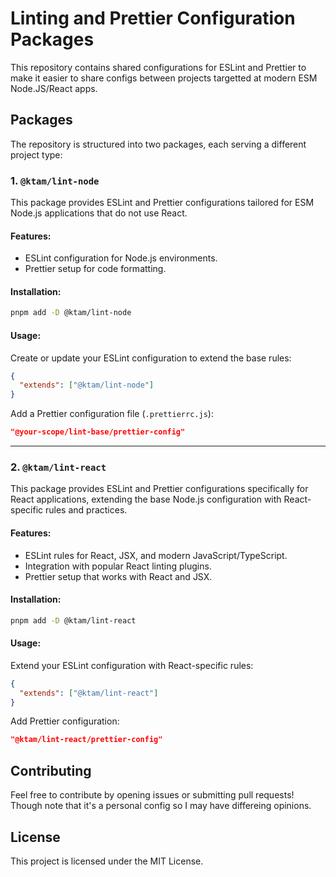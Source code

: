 # Linting and Prettier Configuration Packages

This repository contains shared configurations for ESLint and Prettier to make it easier to share configs between projects targetted at modern ESM Node.JS/React apps.

## Packages

The repository is structured into two packages, each serving a different project type:

### 1. `@ktam/lint-node`
This package provides ESLint and Prettier configurations tailored for ESM Node.js applications that do not use React.

#### Features:
- ESLint configuration for Node.js environments.
- Prettier setup for code formatting.

#### Installation:
```bash
pnpm add -D @ktam/lint-node
```

#### Usage:
Create or update your ESLint configuration to extend the base rules:
```json
{
  "extends": ["@ktam/lint-node"]
}
```

Add a Prettier configuration file (`.prettierrc.js`):
```json
"@your-scope/lint-base/prettier-config"
```

---

### 2. `@ktam/lint-react`
This package provides ESLint and Prettier configurations specifically for React applications, extending the base Node.js configuration with React-specific rules and practices.

#### Features:
- ESLint rules for React, JSX, and modern JavaScript/TypeScript.
- Integration with popular React linting plugins.
- Prettier setup that works with React and JSX.

#### Installation:
```bash
pnpm add -D @ktam/lint-react
```

#### Usage:
Extend your ESLint configuration with React-specific rules:
```json
{
  "extends": ["@ktam/lint-react"]
}
```

Add Prettier configuration:
```json
"@ktam/lint-react/prettier-config"
```

## Contributing

Feel free to contribute by opening issues or submitting pull requests! Though note that it's a personal config so I may have differeing opinions.

## License

This project is licensed under the MIT License.
